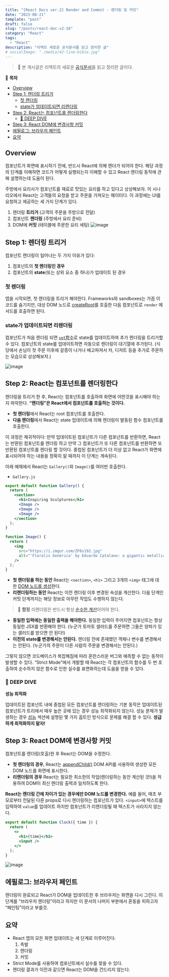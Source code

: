 ```yaml
---
title: "[React Docs ver.2] Render and Commit - 렌더링 및 커밋"
date: "2023-08-21"
template: "post"
draft: false
slug: "/posts/react-doc-v2-16"
category: "React"
tags:
  - "React"
description: "리액트 새로운 공식문서를 읽고 정리한 글"
# socialImage: "./media/42-line-bible.jpg"
---
```


> 🐳 본 게시글은 리액트의 새로운 [공식문서](https://react.dev/learn)를 읽고 정리한 글이다.

🦦 **목차**
- [Overview](#overview)
- [Step 1: 렌더링 트리거](#step-1-렌더링-트리거)
  - [첫 렌더링](#첫-렌더링)
  - [state가 업데이트되면 리렌더링](#state가-업데이트되면-리렌더링)
- [Step 2: React는 컴포넌트를 렌더링한다](#step-2-react는-컴포넌트를-렌더링한다)
  - [🐋 DEEP DIVE](#-deep-dive)
- [Step 3: React DOM에 변경사항 커밋](#step-3-react-dom에-변경사항-커밋)
- [에필로그: 브라우저 페인트](#에필로그-브라우저-페인트)
- [요약](#요약)

## Overview

컴포넌트가 화면에 표시하기 전에, 반드시 React에 의해 렌더가 되어야 한다. 해당 과정의 단계를 이해하면 코드가 어떻게 실행되는지 이해할 수 있고 React 렌더링 동작에 관해 설명하는데 도움이 된다.

주방에서 요리사가 컴포넌트를 재료로 맛있는 요리를 하고 있다고 상상해보자. 이 시나리오에서 React는 고객들의 요청을 받고 주문을 가져오는 웨이터다. 이 과정에는 UI를 요청하고 제공하는 세 가지 단계가 있다.

1. 렌더링 **트리거** (고객의 주문을 주방으로 전달)
2. 컴포넌트 **렌더링** (주방에서 요리 준비)
3. DOM에 **커밋** (테이블에 주문한 요리 세팅)
   ![image](https://github.com/tamoimi/new-blog/assets/100749520/4a38101e-2e10-442d-94c0-d7cf08f60a82)

## Step 1: 렌더링 트리거

컴포넌트 렌더링이 일어나는 두 가지 이유가 있다:

1. 컴포넌트의 **첫 렌더링인 경우**
2. 컴포넌트의 **state**(또는 상위 요소 중 하나)가 업데이트 된 경우

### 첫 렌더링

앱을 시작되면, 첫 렌더링을 트리거 해야한다. Frameworks와 sandboxes는 가끔 이 코드를 숨기지만, 대상 DOM 노드로 [createRoot](https://react.dev/reference/react-dom/client/createRoot)를 호출한 다음 컴포넌트로 `render` 메서드를 호출하면 된다.

### state가 업데이트되면 리렌더링

컴포넌트가 처음 렌더링 되면 [`set`함수](https://react.dev/reference/react/useState#setstate)로 state를 업데이트하여 추가 렌더링을 트리거할 수 있다. 컴포넌트의 state를 업데이트하면 자동으로 렌더링이 대기열에 추가된다. (식당에서 손님이 첫 주문 이후에 갈증이 나거나 배고파져서 차, 디저트 등을 추가로 주문하는 모습으로 상상해보자.)

![image](https://github.com/tamoimi/new-blog/assets/100749520/2487d05a-3fb1-451e-ae9b-9781f61a4335)

## Step 2: React는 컴포넌트를 렌더링한다

렌더링을 트리거 한 후, React는 컴포넌트를 호출하여 화면에 어떤것을 표시해야 하는지 파악한다. **“렌더링”은 React에서 컴포넌트를 호출하는 것이다.**

- **첫 렌더링**에서 React는 root 컴포넌트를 호출한다.
- **다음 렌더링**에서 React는 state 업데이트에 의해 렌더링이 발동된 함수 컴포넌트를 호출한다.

이 과정은 재귀적이다: 만약 업데이트된 컴포넌트가 다른 컴포넌트를 반환하면, React는 반환된 컴포넌트를 렌더링 하고 만약 그 컴포넌트가 또 다른 컴포넌트를 반환하면 또 반환된 컴포넌트를 렌더링 할 것이다. 중첩된 컴포넌트가 더 이상 없고 React가 화면에 표시되어야 하는 내용을 정확히 알 때까지 이 단계는 계속된다.

아래 예제에서 React는 `Gallery()`와 `Image()`를 여러번 호출한다.

- `Gallery.js`

```jsx
export default function Gallery() {
  return (
    <section>
      <h1>Inspiring Sculptures</h1>
      <Image />
      <Image />
      <Image />
    </section>
  );
}

function Image() {
  return (
    <img
      src="https://i.imgur.com/ZF6s192.jpg"
      alt="'Floralis Genérica' by Eduardo Catalano: a gigantic metallic flower sculpture with reflective petals"
    />
  );
}
```

- **첫 렌더링을 하는 동안** React는 `<section>`, `<h1>` 그리고 3개의 `<img>` 태그에 대한 [DOM 노드를 생성](https://developer.mozilla.org/docs/Web/API/Document/createElement)한다.
- **리렌더링하는 동안** React는 이전 렌더링 이후 변경된 속성을 계산한다. 다음 단계인 커밋 단계까지는 해당 정보로 아무런 작업도 수행하지 않는다.

> 🚨 **함정**
> 리렌더링은 반드시 항상 [순수한 계산](https://react.dev/learn/keeping-components-pure)이어야 한다.

- **동일한 입력에는 동일한 출력을 해야한다.** 동일한 입력이 주어지면 컴포넌트는 항상 동일한 JSX를 반환해야 한다. (누군가 토마토 샐러드를 주문하면 그들은 양파가 있는 샐러드를 받으면 안 된다!)
- **이전의 state를 변경해서는 안된다.** 렌더링 전에 존재했던 객체나 변수를 변경해서는 안된다. (누군가의 주문이 다른 사람의 주문을 변경해서는 안된다.)

그렇지 않으면 코드베이스가 복잡해짐에 따라 혼란스러운 버그와 예측할 수 없는 동작이 발생할 수 있다. “Strict Mode”에서 개발할 때 React는 각 컴포넌트의 함수를 두 번 호출하여 순수하지 않은 함수로 인한 실수를 표면화하는데 도움을 받을 수 있다.

### 🐋 DEEP DIVE

**성능 최적화**

업데이트된 컴포넌트 내에 중첩된 모든 컴포넌트를 렌더링하는 기본 동작은 업데이트된 컴포넌트가 트리에서 매우 높은 곳에 있는 경우 성능 최적화되지 않는다. 성능 문제가 발생하는 경우 [성능](https://reactjs.org/docs/optimizing-performance.html) 섹션에 설명된 몇 가지 옵트인 방식으로 문제를 해결 할 수 있다. **성급하게 최적화하지 말자!**

## Step 3: React DOM에 변경사항 커밋

컴포넌트를 렌더링(호출)한 후 React는 DOM을 수정한다.

- **첫 렌더링의 경우**, React는 [appendChild()](https://developer.mozilla.org/docs/Web/API/Node/appendChild) DOM API를 사용하여 생성한 모든 DOM 노드를 화면에 표시한다.
- **리렌더링의 경우** React는 필요한 최소한의 작업(렌더링하는 동안 계산된 것!)을 적용하여 DOM이 최신 렌더링 출력과 일치하도록 한다.

**React는 렌더링 간에 차이가 있는 경우에만 DOM 노드를 변경한다.** 예를 들어, 매초 부모로부터 전달된 다른 props로 다시 렌더링하는 컴포넌트가 있다. `<input>`에 텍스트를 입력하여 `value`를 업데이트 하지만 컴포넌트가 리렌더링될 때 텍스트가 사라지지 않는다.

```jsx
export default function Clock({ time }) {
  return (
    <>
      <h1>{time}</h1>
      <input />
    </>
  );
}
```

![image](https://github.com/tamoimi/new-blog/assets/100749520/123dfaeb-ba92-4d74-a601-a91cf5816359)

## 에필로그: 브라우저 페인트

렌더링이 완료되고 React가 DOM을 업데이트한 후 브라우저는 화면을 다시 그린다. 이 단계를 “브라우저 렌더링”이라고 하지만 이 문서의 나머지 부분에서 혼동을 피하고자 “페인팅”이라고 부를것.

## 요약

- React 앱의 모든 화면 업데이트는 세 단계로 이루어진다:
  1. 촉발
  2. 렌더링
  3. 커밋
- Strict Mode를 사용하여 컴포넌트에서 실수를 찾을 수 있다.
- 렌더링 결과가 이전과 같으면 React는 DOM을 건드리지 않는다.
